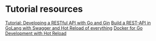 # Tutorial resources
[Tutorial: Developing a RESTful API with Go and Gin](https://golang.org/doc/tutorial/web-service-gin)
[Build a REST-API in GoLang with Swagger and Hot Reload of everything](https://medium.com/swlh/build-a-rest-api-in-golang-with-swagger-and-hot-reload-of-everything-6247a8ae8618)
[Docker for Go Development with Hot Reload](https://levelup.gitconnected.com/docker-for-go-development-a27141f36ba9)